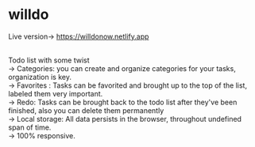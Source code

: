 # willdo

Live version-> https://willdonow.netlify.app <br/><br/>


Todo list with some twist<br/>
-> Categories: you can create and organize categories for your tasks, organization is key.<br/>
-> Favorites : Tasks can be favorited and brought up to the top of the list, labeled them very important.<br/>
-> Redo: Tasks can be brought back to the todo list after they've been finished, also you can delete them permanently<br/>
-> Local storage: All data persists in the browser, throughout undefined span of time.<br/>
-> 100% responsive.<br/>
<br/>

